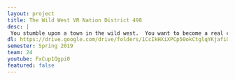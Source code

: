 ```yaml
---
layout: project
title: The Wild West VR Nation District 498
desc: |
 You stumble upon a town in the wild west.  You want to become a real cowboy and have to prove yourself worthy.  Think you have what it takes?
dl: https://drive.google.com/drive/folders/1CcIkHXiXPCp50okCtglqYKjafiQlVkIv
semester: Spring 2019
team: 24
youtube: FxCup1Qgpi0
featured: false
---
```

